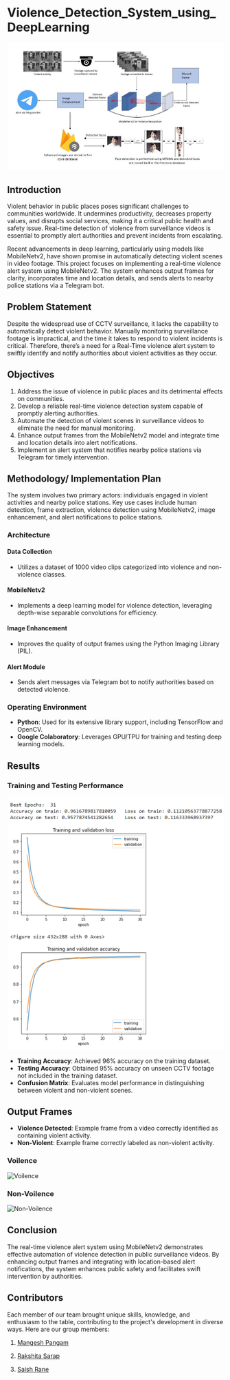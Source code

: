 ﻿# Violence_Detection_System_using_DeepLearning

![System Overview](archdiag.png)

## Introduction

Violent behavior in public places poses significant challenges to communities worldwide. It undermines productivity, decreases property values, and disrupts social services, making it a critical public health and safety issue. Real-time detection of violence from surveillance videos is essential to promptly alert authorities and prevent incidents from escalating.

Recent advancements in deep learning, particularly using models like MobileNetv2, have shown promise in automatically detecting violent scenes in video footage. This project focuses on implementing a real-time violence alert system using MobileNetv2. The system enhances output frames for clarity, incorporates time and location details, and sends alerts to nearby police stations via a Telegram bot.

## Problem Statement
Despite the widespread use of CCTV surveillance, it lacks the capability to automatically detect violent behavior. Manually monitoring surveillance footage is impractical, and the time it
takes to respond to violent incidents is critical. Therefore, there’s a need for a Real-Time violence alert system to swiftly identify and notify authorities about violent activities as they occur.

## Objectives

1. Address the issue of violence in public places and its detrimental effects on communities.
2. Develop a reliable real-time violence detection system capable of promptly alerting authorities.
3. Automate the detection of violent scenes in surveillance videos to eliminate the need for manual monitoring.
4. Enhance output frames from the MobileNetv2 model and integrate time and location details into alert notifications.
5. Implement an alert system that notifies nearby police stations via Telegram for timely intervention.

## Methodology/ Implementation Plan

The system involves two primary actors: individuals engaged in violent activities and nearby police stations. Key use cases include human detection, frame extraction, violence detection using MobileNetv2, image enhancement, and alert notifications to police stations.

### Architecture

#### Data Collection

- Utilizes a dataset of 1000 video clips categorized into violence and non-violence classes.

#### MobileNetv2

- Implements a deep learning model for violence detection, leveraging depth-wise separable convolutions for efficiency.

#### Image Enhancement

- Improves the quality of output frames using the Python Imaging Library (PIL).

#### Alert Module

- Sends alert messages via Telegram bot to notify authorities based on detected violence.

### Operating Environment

- **Python**: Used for its extensive library support, including TensorFlow and OpenCV.
- **Google Colaboratory**: Leverages GPU/TPU for training and testing deep learning models.

## Results

### Training and Testing Performance

![Training and Testing Performance](accuracy.png)

- **Training Accuracy**: Achieved 96% accuracy on the training dataset.
- **Testing Accuracy**: Obtained 95% accuracy on unseen CCTV footage not included in the training dataset.
- **Confusion Matrix**: Evaluates model performance in distinguishing between violent and non-violent scenes.

## Output Frames

- **Violence Detected**: Example frame from a video correctly identified as containing violent activity.
- **Non-Violent**: Example frame correctly labeled as non-violent activity.

### Voilence
![Voilence](voilence.png)

### Non-Voilence
![Non-Voilence](nonvoilence.png)

## Conclusion

The real-time violence alert system using MobileNetv2 demonstrates effective automation of violence detection in public surveillance videos. By enhancing output frames and integrating with location-based alert notifications, the system enhances public safety and facilitates swift intervention by authorities.

## Contributors

Each member of our team brought unique skills, knowledge, and enthusiasm to the table, contributing to the project's development in diverse ways.
Here are our group members:

1. [Mangesh Pangam](https://github.com/Mangesh2704)

2. [Rakshita Sarap](https://github.com/RakshitaSarap)

3. [Saish Rane](https://github.com/saishrane-11)
